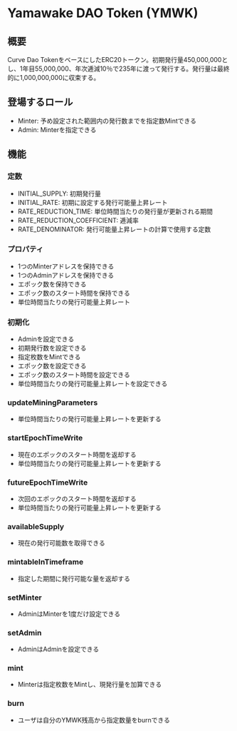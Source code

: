 # Yamawake DAO Token (YMWK)

## 概要

Curve Dao TokenをベースにしたERC20トークン。初期発行量450,000,000とし、1年目55,000,000、年次逓減10％で235年に渡って発行する。発行量は最終的に1,000,000,000に収束する。

## 登場するロール

- Minter: 予め設定された範囲内の発行数までを指定数Mintできる
- Admin: Minterを指定できる

## 機能

### 定数

- INITIAL_SUPPLY: 初期発行量
- INITIAL_RATE: 初期に設定する発行可能量上昇レート
- RATE_REDUCTION_TIME: 単位時間当たりの発行量が更新される期間
- RATE_REDUCTION_COEFFICIENT: 逓減率
- RATE_DENOMINATOR: 発行可能量上昇レートの計算で使用する定数

### プロパティ

- 1つのMinterアドレスを保持できる
- 1つのAdminアドレスを保持できる
- エポック数を保持できる
- エポック数のスタート時間を保持できる
- 単位時間当たりの発行可能量上昇レート

### 初期化

- Adminを設定できる
- 初期発行数を設定できる
- 指定枚数をMintできる
- エポック数を設定できる
- エポック数のスタート時間を設定できる
- 単位時間当たりの発行可能量上昇レートを設定できる

### updateMiningParameters

- 単位時間当たりの発行可能量上昇レートを更新する

### startEpochTimeWrite

- 現在のエポックのスタート時間を返却する
- 単位時間当たりの発行可能量上昇レートを更新する

### futureEpochTimeWrite

- 次回のエポックのスタート時間を返却する
- 単位時間当たりの発行可能量上昇レートを更新する

### availableSupply

- 現在の発行可能数を取得できる

### mintableInTimeframe

- 指定した期間に発行可能な量を返却する

### setMinter

- AdminはMinterを1度だけ設定できる

### setAdmin

- AdminはAdminを設定できる

### mint

- Minterは指定枚数をMintし、現発行量を加算できる

### burn

- ユーザは自分のYMWK残高から指定数量をburnできる
